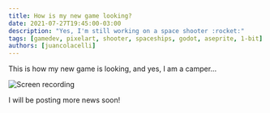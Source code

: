 ```yaml
---
title: How is my new game looking?
date: 2021-07-27T19:45:00-03:00
description: "Yes, I'm still working on a space shooter :rocket:"
tags: [gamedev, pixelart, shooter, spaceships, godot, aseprite, 1-bit]
authors: [juancolacelli]
---
```


This is how my new game is looking, and yes, I am a camper...

![Screen recording](screen_recording.gif)

I will be posting more news soon!
